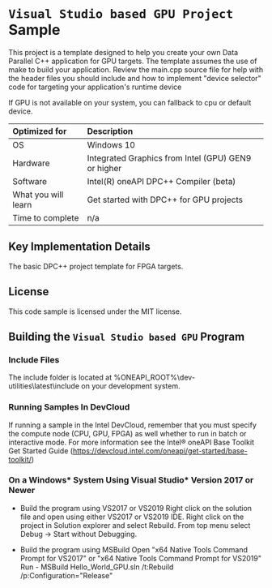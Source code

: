 # `Visual Studio based GPU Project` Sample

This project is a template designed to help you create your own Data Parallel C++ application for GPU targets. The template assumes the use of make to build your application. Review the main.cpp source file for help with the header files you should include and how to implement "device selector" code for targeting your application's runtime device

If GPU is not available on your system, you can fallback to cpu or default device.

| Optimized for                     | Description
|:---                               |:---
| OS                                | Windows 10
| Hardware                          | Integrated Graphics from Intel (GPU) GEN9 or higher
| Software                          | Intel(R) oneAPI DPC++ Compiler (beta)
| What you will learn               | Get started with DPC++ for GPU projects
| Time to complete                  | n/a

## Key Implementation Details
The basic DPC++ project template for FPGA targets.

## License
This code sample is licensed under the MIT license.

## Building the `Visual Studio based GPU` Program

### Include Files
The include folder is located at %ONEAPI_ROOT%\dev-utilities\latest\include on your development system.

### Running Samples In DevCloud
If running a sample in the Intel DevCloud, remember that you must specify the compute node (CPU, GPU, FPGA) as well whether to run in batch or interactive mode. For more information see the Intel® oneAPI Base Toolkit Get Started Guide (https://devcloud.intel.com/oneapi/get-started/base-toolkit/)

### On a Windows* System Using Visual Studio* Version 2017 or Newer
* Build the program using VS2017 or VS2019
  Right click on the solution file and open using either VS2017 or VS2019 IDE.
  Right click on the project in Solution explorer and select Rebuild.
  From top menu select Debug -> Start without Debugging.

* Build the program using MSBuild
  Open "x64 Native Tools Command Prompt for VS2017" or
  "x64 Native Tools Command Prompt for VS2019"
  Run - MSBuild Hello_World_GPU.sln /t:Rebuild /p:Configuration="Release"